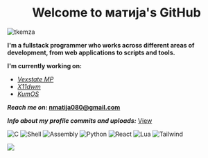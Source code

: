 <h1 align="center">Welcome to матија's GitHub</h1>

<p align="left"><img src="https://komarev.com/ghpvc/?username=tkemza&label=Profile%20views&color=0e75b6&style=flat" alt="tkemza" /></p>
<p>
    <b>I'm a fullstack programmer who works across different areas of development, from web applications to scripts and tools.
</b> 
<br>

**I'm currently working on:**

- [_Vexstate MP_](https://github.com/vexstate)
- [_X11dwm_](https://github.com/n11kol11c/X11dwm.git)
- [_KumOS_](https://github.com/TodorW/ZephyrOS)

**_Reach me on:_ nmatija080@gmail.com**

**_Info about my profile commits and uploads:_** [View](info.md)

![C](https://img.shields.io/badge/C-00599C?style=for-the-badge&logo=c&logoColor=white)
![Shell](https://img.shields.io/badge/Shell-89e051?style=for-the-badge&logo=gnu-bash&logoColor=white&color=%23006400&labelColor=white)
![Assembly](https://img.shields.io/badge/Assembly-6E4B3C?style=for-the-badge&logo=linux&logoColor=white)
![Python](https://img.shields.io/badge/Python-3776AB?style=for-the-badge&logo=python&logoColor=white)
![React](https://img.shields.io/badge/React-61DAFB?style=for-the-badge&logo=react&logoColor=black)
![Lua](https://img.shields.io/badge/Lua-2C2D72?style=for-the-badge&logo=lua&logoColor=white)
![Tailwind](https://img.shields.io/badge/Tailwind_CSS-06B6D4?style=for-the-badge&logo=tailwind-css&logoColor=white)

![](https://github-readme-stats.vercel.app/api/top-langs/?username=n11kol11c&layout=compact&theme=dark&hide_border=true&cache_seconds=60)
